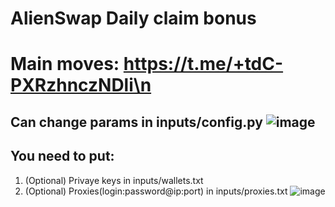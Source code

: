 # AlienSwap Daily claim bonus
# Main <crypto/> moves: https://t.me/+tdC-PXRzhnczNDli\n

## Can change params in inputs/config.py ![image](https://github.com/MsLolita/Imaginary-Ones/assets/58307006/0c304331-949c-4a63-9ebc-6d9cc23f46bb)
## You need to put:
 1. (Optional) Privaye keys in inputs/wallets.txt 
 2. (Optional) Proxies(login:password@ip:port) in inputs/proxies.txt 
    ![image](https://github.com/MsLolita/VeloData/assets/58307006/a2c95484-52b6-497a-b89e-73b89d953d8c) 
